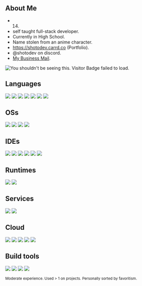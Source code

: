 ## About Me
- 14.
- self taught full-stack developer.
- Currently in High School.
- Name stolen from an anime character.
- https://shotodev.carrd.co (Portfolio).
- @shotodev on discord.
- [My Business Mail](mailto:shotobusinessmail@gmail.com).

<img src="https://vbr.wocr.tk/badge?page_id=DxxxxY&color=000&text=Visitors&style=for-the-badge&logo=GitBook&logoColor=white&left_color=black&right_color=purple" alt="You shouldn't be seeing this. Visitor Badge failed to load.">

## Languages
![](https://img.shields.io/badge/Java-ED8B00?style=for-the-badge&logo=oracle&logoColor=black)
![](https://img.shields.io/badge/JavaScript-323330?style=for-the-badge&logo=javascript&logoColor=F7DF1E)
![](https://img.shields.io/badge/Python-FFD43B?style=for-the-badge&logo=python&logoColor=blue)
![](https://img.shields.io/badge/C%23-239120?style=for-the-badge&logo=c-sharp&logoColor=white)
![](https://img.shields.io/badge/json-5E5C5C?style=for-the-badge&logo=json&logoColor=white)
![](https://img.shields.io/badge/HTML-E34F26?style=for-the-badge&logo=html5&logoColor=white)
![](https://img.shields.io/badge/CSS-1572B6?style=for-the-badge&logo=css3&logoColor=white)

## OSs
![](https://img.shields.io/badge/Windows-0078D6?style=for-the-badge&logo=windows&logoColor=white)
![](https://img.shields.io/badge/Ubuntu-E95420?style=for-the-badge&logo=ubuntu&logoColor=white)
![](https://img.shields.io/badge/iOS-000000?style=for-the-badge&logo=ios&logoColor=white)
![](https://img.shields.io/badge/Android-3DDC84?style=for-the-badge&logo=android&logoColor=white)

## IDEs
![](https://img.shields.io/badge/IntelliJ_IDEA-000000.svg?style=for-the-badge&logo=intellij-idea&logoColor=white)
![](https://img.shields.io/badge/VS_Code-0078D4?style=for-the-badge&logo=visual%20studio%20code&logoColor=white)
![](https://img.shields.io/badge/Visual_Studio-5C2D91?style=for-the-badge&logo=visual%20studio&logoColor=white)
![](https://img.shields.io/badge/Atom-66595C?style=for-the-badge&logo=Atom&logoColor=white)
![](https://img.shields.io/badge/VIM-%2311AB00.svg?&style=for-the-badge&logo=vim&logoColor=white)
![](https://img.shields.io/badge/Eclipse-2C2255?style=for-the-badge&logo=eclipse&logoColor=white)

## Runtimes
![](https://img.shields.io/badge/Node.js-43853D?style=for-the-badge&logo=node.js&logoColor=white)
![](https://img.shields.io/badge/JVM-ED8B00?style=for-the-badge&logo=oracle&logoColor=black)

## Services
![](https://img.shields.io/badge/Nginx-009639?style=for-the-badge&logo=nginx&logoColor=white)
![](https://img.shields.io/badge/Apache-D22128?style=for-the-badge&logo=Apache&logoColor=white)

## Cloud
![](https://img.shields.io/badge/Azure-0089D6?style=for-the-badge&logo=microsoft-azure&logoColor=white)
![](https://img.shields.io/badge/MongoDB-4EA94B?style=for-the-badge&logo=mongodb&logoColor=white)
![](https://img.shields.io/badge/Heroku-430098?style=for-the-badge&logo=heroku&logoColor=white)
![](https://img.shields.io/badge/Docker-2CA5E0?style=for-the-badge&logo=docker&logoColor=white)
![](https://img.shields.io/badge/Oracle-F80000?style=for-the-badge&logo=Oracle&logoColor=white)

## Build tools
![](https://img.shields.io/badge/Vite-B73BFE?style=for-the-badge&logo=vite&logoColor=FFD62E)
![](https://img.shields.io/badge/maven-C71A36?style=for-the-badge&logo=apachemaven&logoColor=white)
![](https://img.shields.io/badge/npm-CB3837?style=for-the-badge&logo=npm&logoColor=white)
![](https://img.shields.io/badge/gradle-02303A?style=for-the-badge&logo=gradle&logoColor=white)

<sub>Moderate experience. Used > 1 on projects. Personally sorted by favoritism.</sub>
